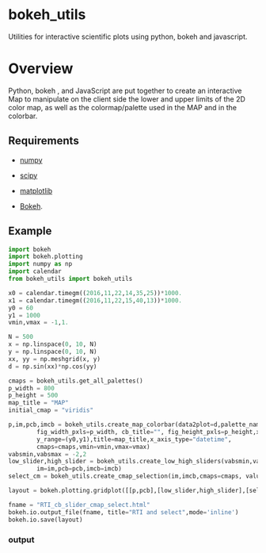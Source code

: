 # bokeh_utils
Utilities for interactive scientific plots using python, bokeh and javascript.
# Overview
Python, bokeh , and JavaScript are put together to create an interactive Map to 
manipulate on the client side the lower and upper limits of the 2D color map, 
as well as the colormap/palette used in the MAP and in the colorbar.
## Requirements

*  [numpy](http://www.numpy.org/)
  
*  [scipy](http://www.scipy.org/)
  
*  [matplotlib](http://matplotlib.org/)
  
*  [Bokeh](http://bokeh.pydata.org/en/latest/).

## Example
```python
import bokeh
import bokeh.plotting
import numpy as np
import calendar
from bokeh_utils import bokeh_utils

x0 = calendar.timegm((2016,11,22,14,35,25))*1000.
x1 = calendar.timegm((2016,11,22,15,40,13))*1000.
y0 = 60
y1 = 1000
vmin,vmax = -1,1.

N = 500
x = np.linspace(0, 10, N)
y = np.linspace(0, 10, N)
xx, yy = np.meshgrid(x, y)
d = np.sin(xx)*np.cos(yy)

cmaps = bokeh_utils.get_all_palettes()
p_width = 800
p_height = 500
map_title = "MAP"
initial_cmap = "viridis"

p,im,pcb,imcb = bokeh_utils.create_map_colorbar(data2plot=d,palette_name=initial_cmap,
        fig_width_pxls=p_width, cb_title="", fig_height_pxls=p_height,x_range=(x0,x1),
        y_range=(y0,y1),title=map_title,x_axis_type="datetime",
        cmaps=cmaps,vmin=vmin,vmax=vmax)
vabsmin,vabsmax = -2,2
low_slider,high_slider = bokeh_utils.create_low_high_sliders(vabsmin,vabsmax,vmin,vmax,
        im=im,pcb=pcb,imcb=imcb)
select_cm = bokeh_utils.create_cmap_selection(im,imcb,cmaps=cmaps, value=initial_cmap)

layout = bokeh.plotting.gridplot([[p,pcb],[low_slider,high_slider],[select_cm]])

fname = "RTI_cb_slider_cmap_select.html"
bokeh.io.output_file(fname, title="RTI and select",mode='inline')
bokeh.io.save(layout)
```
### output

